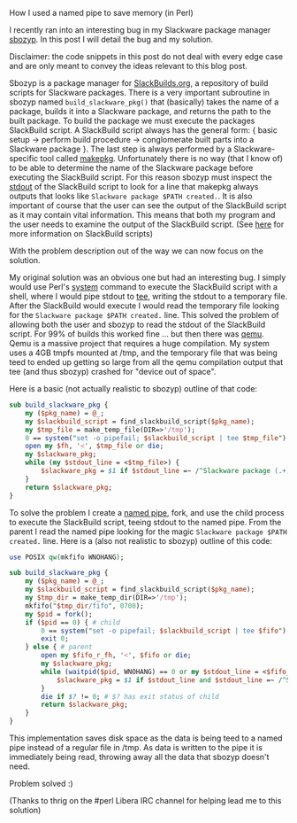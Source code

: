 How I used a named pipe to save memory (in Perl)

I recently ran into an interesting bug in my Slackware package manager [sbozyp](https://github.com/NicholasBHubbard/sbozyp). In this post I will detail the bug and my solution.

Disclaimer: the code snippets in this post do not deal with every edge case and are only meant to convey the ideas relevant to this blog post.

Sbozyp is a package manager for [SlackBuilds.org](https://www.slackbuilds.org/), a repository of build scripts for Slackware packages. There is a very important subroutine in sbozyp named `build_slackware_pkg()` that (basically) takes the name of a package, builds it into a Slackware package, and returns the path to the built package. To build the package we must execute the packages SlackBuild script. A SlackBuild script always has the general form: { basic setup -> perform build procedure -> conglomerate built parts into a Slackware package }. The last step is always performed by a Slackware-specific tool called [makepkg](http://www.slackware.com/config/packages.php). Unfortunately there is no way (that I know of) to be able to determine the name of the Slackware package before executing the SlackBuild script. For this reason sbozyp must inspect the [stdout](https://en.wikipedia.org/wiki/Standard_streams) of the SlackBuild script to look for a line that makepkg always outputs that looks like `Slackware package $PATH created.`. It is also important of course that the user can see the output of the SlackBuild script as it may contain vital information. This means that both my program and the user needs to examine the output of the SlackBuild script. (See [here](https://www.slackwiki.com/SlackBuild_Scripts) for more information on SlackBuild scripts)

With the problem description out of the way we can now focus on the solution.

My original solution was an obvious one but had an interesting bug. I simply would use Perl's [system](https://perldoc.perl.org/functions/system) command to execute the SlackBuild script with a shell, where I would pipe stdout to [tee](https://en.wikipedia.org/wiki/Tee_(command)), writing the stdout to a temporary file. After the SlackBuild would execute I would read the temporary file looking for the `Slackware package $PATH created.` line. This solved the problem of allowing both the user and sbozyp to read the stdout of the SlackBuild script. For 99% of builds this worked fine ... but then there was [qemu](https://www.qemu.org/). Qemu is a massive project that requires a huge compilation. My system uses a 4GB tmpfs mounted at /tmp, and the temporary file that was being teed to ended up getting so large from all the qemu compilation output that tee (and thus sbozyp) crashed for "device out of space".

Here is a basic (not actually realistic to sbozyp) outline of that code:

```perl
sub build_slackware_pkg {
    my ($pkg_name) = @_;
    my $slackbuild_script = find_slackbuild_script($pkg_name);
    my $tmp_file = make_temp_file(DIR=>'/tmp');
    0 == system("set -o pipefail; $slackbuild_script | tee $tmp_file") or die;
    open my $fh, '<', $tmp_file or die;
    my $slackware_pkg;
    while (my $stdout_line = <$tmp_file>) {
        $slackware_pkg = $1 if $stdout_line =~ /^Slackware package (.+) created\.$/;
    }
    return $slackware_pkg;
}
```

To solve the problem I create a [named pipe](https://en.wikipedia.org/wiki/Named_pipe), fork, and use the child process to execute the SlackBuild script, teeing stdout to the named pipe. From the parent I read the named pipe looking for the magic `Slackware package $PATH created.` line. Here is a (also not realistic to sbozyp) outline of this code:

```perl
use POSIX qw(mkfifo WNOHANG);

sub build_slackware_pkg {
    my ($pkg_name) = @_;
    my $slackbuild_script = find_slackbuild_script($pkg_name);
    my $tmp_dir = make_temp_dir(DIR=>'/tmp');
    mkfifo("$tmp_dir/fifo", 0700);
    my $pid = fork();
    if ($pid == 0) { # child
        0 == system("set -o pipefail; $slackbuild_script | tee $fifo") or die;
        exit 0;
    } else { # parent
        open my $fifo_r_fh, '<', $fifo or die;
        my $slackware_pkg;
        while (waitpid($pid, WNOHANG) == 0 or my $stdout_line = <$fifo_r_fh>) {
            $slackware_pkg = $1 if $stdout_line and $stdout_line =~ /^Slackware package (.+) created\.$/;
        }
        die if $? != 0; # $? has exit status of child
        return $slackware_pkg;
    }
}
```

This implementation saves disk space as the data is being teed to a named pipe instead of a regular file in /tmp. As data is written to the pipe it is immediately being read, throwing away all the data that sbozyp doesn't need.

Problem solved :)

(Thanks to thrig on the #perl Libera IRC channel for helping lead me to this solution)
